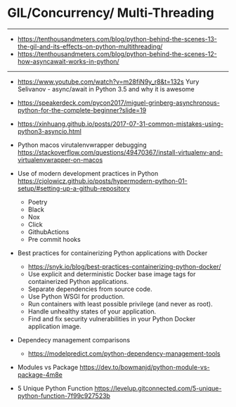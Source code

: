 # GIL/Concurrency/ Multi-Threading
---
+ https://tenthousandmeters.com/blog/python-behind-the-scenes-13-the-gil-and-its-effects-on-python-multithreading/
+ https://tenthousandmeters.com/blog/python-behind-the-scenes-12-how-asyncawait-works-in-python/
---
+ https://www.youtube.com/watch?v=m28fiN9y_r8&t=132s Yury Selivanov - async/await in Python 3.5 and why it is awesome
+ https://speakerdeck.com/pycon2017/miguel-grinberg-asynchronous-python-for-the-complete-beginner?slide=19
+ https://xinhuang.github.io/posts/2017-07-31-common-mistakes-using-python3-asyncio.html



+ Python macos virutalenvwrapper debugging https://stackoverflow.com/questions/49470367/install-virtualenv-and-virtualenvwrapper-on-macos

+ Use of modern development practices in Python
https://cjolowicz.github.io/posts/hypermodern-python-01-setup/#setting-up-a-github-repository
  - Poetry
  - Black
  - Nox
  - Click
  - GithubActions
  - Pre commit hooks

+ Best practices for containerizing Python applications with Docker
  - https://snyk.io/blog/best-practices-containerizing-python-docker/
  - Use explicit and deterministic Docker base image tags for containerized Python applications.
  - Separate dependencies from source code.
  - Use Python WSGI for production.
  - Run containers with least possible privilege (and never as root).
  - Handle unhealthy states of your application. 
  - Find and fix security vulnerabilities in your Python Docker application image.
 

+ Dependecy management comparisons
  - https://modelpredict.com/python-dependency-management-tools

+ Modules vs Package https://dev.to/bowmanjd/python-module-vs-package-4m8e
+ 5 Unique Python Function https://levelup.gitconnected.com/5-unique-python-function-7f99c927523b
